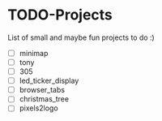 # TODO-Projects
List of small and maybe fun projects to do :)

- [ ] minimap
- [ ] tony
- [ ] 305
- [ ] led_ticker_display
- [ ] browser_tabs
- [ ] christmas_tree
- [ ] pixels2logo
